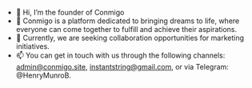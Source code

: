 - 👋 Hi, I’m the founder of Conmigo
- 👀 Conmigo is a platform dedicated to bringing dreams to life, where everyone can come together to fulfill and achieve their aspirations.
- 💞️ Currently, we are seeking collaboration opportunities for marketing initiatives.
- 📫 You can get in touch with us through the following channels: admin@conmigo.site, instantstring@gmail.com, or via Telegram: @HenryMunroB.

<!---
HenryMunroB/HenryMunroB is a ✨ special ✨ repository because its `README.md` (this file) appears on your GitHub profile.
You can click the Preview link to take a look at your changes.
--->
